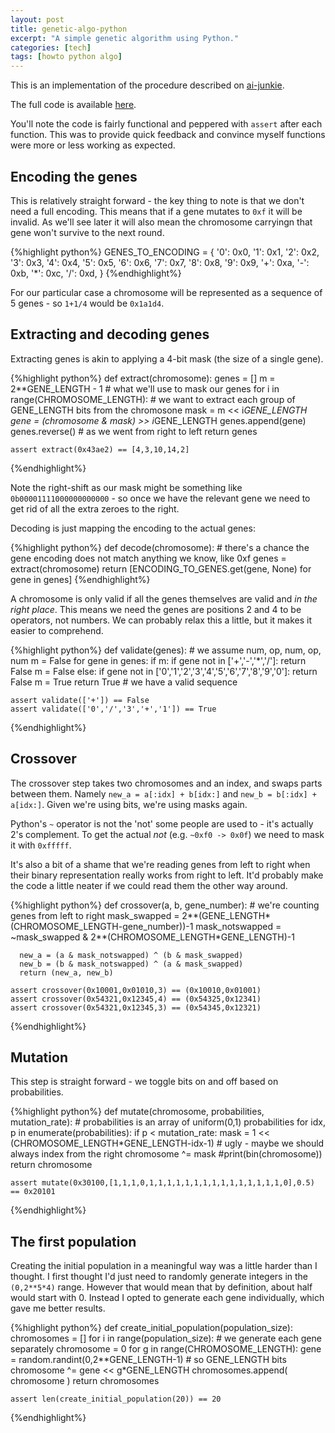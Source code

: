 ```yaml
---
layout: post
title: genetic-algo-python
excerpt: "A simple genetic algorithm using Python."
categories: [tech]
tags: [howto python algo]
---
```


This is an implementation of the procedure described on [ai-junkie](http://www.ai-junkie.com/ga/intro/gat2.html).

The full code is available [here](https://github.com/axiomiety/crashburn/blob/master/ga.py).

You'll note the code is fairly functional and peppered with `assert` after each function. This was to provide quick feedback and convince myself functions were more or less working as expected.

## Encoding the genes

This is relatively straight forward - the key thing to note is that we don't need a full encoding. This means that if a gene mutates to `0xf` it will be invalid. As we'll see later it will also mean the chromosome carryingn that gene won't survive to the next round.

{%highlight python%}
    GENES_TO_ENCODING = {
      '0':  0x0,
      '1':  0x1,
      '2':  0x2,
      '3':  0x3,
      '4':  0x4,
      '5':  0x5,
      '6':  0x6,
      '7':  0x7,
      '8':  0x8,
      '9':  0x9,
      '+':  0xa,
      '-':  0xb,
      '*':  0xc,
      '/':  0xd,
}
{%endhighlight%}

For our particular case a chromosome will be represented as a sequence of 5 genes - so `1+1/4` would be `0x1a1d4`.

## Extracting and decoding genes

Extracting genes is akin to applying a 4-bit mask (the size of a single gene).

{%highlight python%}
    def extract(chromosome):
      genes = []
      m = 2**GENE_LENGTH - 1 # what we'll use to mask our genes
      for i in range(CHROMOSOME_LENGTH):
        # we want to extract each group of GENE_LENGTH bits from the chromosone
        mask = m << i*GENE_LENGTH
        gene = (chromosome & mask) >> i*GENE_LENGTH
        genes.append(gene)
      genes.reverse() # as we went from right to left
      return genes
    
    assert extract(0x43ae2) == [4,3,10,14,2] 

{%endhighlight%}

Note the right-shift as our mask might be something like `0b00001111000000000000` - so once we have the relevant gene we need to get rid of all the extra zeroes to the right.

Decoding is just mapping the encoding to the actual genes:

{%highlight python%}
    def decode(chromosome):
      # there's a chance the gene encoding does not match anything we know, like 0xf
      genes = extract(chromosome)
      return [ENCODING_TO_GENES.get(gene, None) for gene in genes]
{%endhighlight%}

A chromosome is only valid if all the genes themselves are valid and *in the right place*. This means we need the genes are positions 2 and 4 to be operators, not numbers. We can probably relax this a little, but it makes it easier to comprehend.


{%highlight python%}
    def validate(genes):
      # we assume num, op, num, op, num
      m = False
      for gene in genes:
        if m:
          if gene not in ['+','-','*','/']:
            return False
          m = False
        else:
          if gene not in ['0','1','2','3','4','5','6','7','8','9','0']:
            return False
          m = True
      return True # we have a valid sequence
    
    assert validate(['+']) == False
    assert validate(['0','/','3','+','1']) == True
{%endhighlight%}

## Crossover

The crossover step takes two chromosomes and an index, and swaps parts between them. Namely `new_a = a[:idx] + b[idx:]` and `new_b = b[:idx] + a[idx:]`. Given we're using bits, we're using masks again.

Python's `~` operator is not the 'not' some people are used to - it's actually 2's complement. To get the actual *not* (e.g. `~0xf0 -> 0x0f`) we need to mask it with `0xfffff`.

It's also a bit of a shame that we're reading genes from left to right when their binary representation really works from right to left. It'd probably make the code a little neater if we could read them the other way around.

{%highlight python%}
    def crossover(a, b, gene_number):
      # we're counting genes from left to right
      mask_swapped = 2**(GENE_LENGTH*(CHROMOSOME_LENGTH-gene_number))-1
      mask_notswapped = ~mask_swapped & 2**(CHROMOSOME_LENGTH*GENE_LENGTH)-1
    
      new_a = (a & mask_notswapped) ^ (b & mask_swapped)
      new_b = (b & mask_notswapped) ^ (a & mask_swapped)
      return (new_a, new_b)
    
    assert crossover(0x10001,0x01010,3) == (0x10010,0x01001)
    assert crossover(0x54321,0x12345,4) == (0x54325,0x12341)
    assert crossover(0x54321,0x12345,3) == (0x54345,0x12321)
{%endhighlight%}

## Mutation

This step is straight forward - we toggle bits on and off based on probabilities.

{%highlight python%}
    def mutate(chromosome, probabilities, mutation_rate):
      # probabilities is an array of uniform(0,1) probabilities
      for idx, p in enumerate(probabilities):
        if p < mutation_rate:
          mask = 1 << (CHROMOSOME_LENGTH*GENE_LENGTH-idx-1) # ugly - maybe we should always index from the right
          chromosome ^= mask
      #print(bin(chromosome))
      return chromosome
    
    assert mutate(0x30100,[1,1,1,0,1,1,1,1,1,1,1,1,1,1,1,1,1,1,1,0],0.5) == 0x20101
{%endhighlight%}

## The first population

Creating the initial population in a meaningful way was a little harder than I thought. I first thought I'd just need to randomly generate integers in the `(0,2**5*4)` range. However that would mean that by definition, about half would start with 0. Instead I opted to generate each gene individually, which gave me better results.

{%highlight python%}
    def create_initial_population(population_size):
      chromosomes = []
      for i in range(population_size):
        # we generate each gene separately
        chromosome = 0
        for g in range(CHROMOSOME_LENGTH):
          gene = random.randint(0,2**GENE_LENGTH-1) # so GENE_LENGTH bits
          chromosome ^= gene << g*GENE_LENGTH
        chromosomes.append( chromosome )
      return chromosomes
    
    assert len(create_initial_population(20)) == 20
{%endhighlight%}
